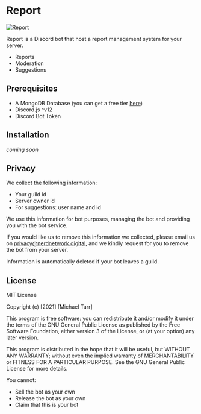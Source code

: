 # Report

<a href="https://top.gg/bot/723251320705777694">
    <img src="https://top.gg/api/widget/723251320705777694.svg" alt="Report" />
</a>

Report is a Discord bot that host a report management system for your server.

  - Reports
  - Moderation
  - Suggestions

## Prerequisites

- A MongoDB Database (you can get a free tier [here](https://www.mongodb.com/cloud/atlas))
- Discord.js ^v12
- Discord Bot Token

## Installation
*coming soon*

## Privacy

We collect the following information:
- Your guild id
- Server owner id
- For suggestions: user name and id

We use this information for bot purposes, managing the bot and providing you with the bot service.

If you would like us to remove this information we collected, please email us on privacy@nerdnetwork.digital, and we kindly request for you to remove the bot from your server.

Information is automatically deleted if your bot leaves a guild.

## License

MIT License

Copyright (c) [2021] [Michael Tarr]

This program is free software: you can redistribute it and/or modify
it under the terms of the GNU General Public License as published by
the Free Software Foundation, either version 3 of the License, or
(at your option) any later version.

This program is distributed in the hope that it will be useful,
but WITHOUT ANY WARRANTY; without even the implied warranty of
MERCHANTABILITY or FITNESS FOR A PARTICULAR PURPOSE.  See the
GNU General Public License for more details.

You cannot:
- Sell the bot as your own
- Release the bot as your own
- Claim that this is your bot

